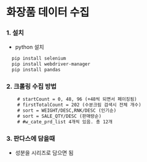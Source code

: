 # 화장품 데이터 수집

### 1. 설치
- python 설치

```txt
  pip install selenium
  pip install webdriver-manager
  pip install pandas
```

### 2. 크롤링 수집 방법
```txt
    # startCount = 0, 48, 96 (+48씩 되면서 페이징됨)
    # firstTotalCount = 202 (수분크림 검색시 전체 개수)
    # sort = WEIGHT/DESC,RNK/DESC (인기순)
    # sort = SALE_QTY/DESC (판매량순)
    # #w_cate_prd_list 4개씩 있음. 총 12개
```

### 3. 판다스에 담을때
- 성분을 시리즈로 담으면 됨